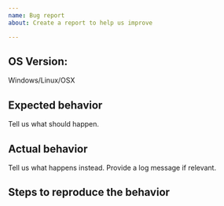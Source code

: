 ```yaml
---
name: Bug report
about: Create a report to help us improve

---
```


## OS Version: 
Windows/Linux/OSX 
 
## Expected behavior
Tell us what should happen.

## Actual behavior
Tell us what happens instead. Provide a log message if relevant.

## Steps to reproduce the behavior
